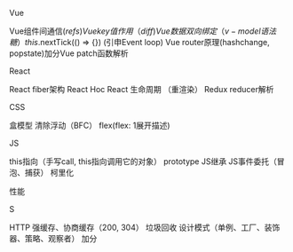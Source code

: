 Vue

Vue组件间通信($refs)
Vue key值作用（diff)
Vue 数据双向绑定（v-model语法糖）
this.$nextTick(() => {}) (引申Event loop)
Vue router原理(hashchange, popstate)加分Vue patch函数解析

React

React fiber架构
React Hoc
React 生命周期 （重渲染）
Redux reducer解析

CSS

盒模型
清除浮动（BFC）
flex(flex: 1展开描述)


JS

this指向（手写call, this指向调用它的对象）
prototype
JS继承
JS事件委托（冒泡、捕获）
柯里化

性能



S

HTTP
强缓存、协商缓存（200, 304）
垃圾回收
设计模式（单例、工厂、装饰器、策略、观察者） 加分